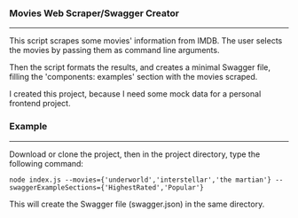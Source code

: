 ### Movies Web Scraper/Swagger Creator
***

This script scrapes some movies' information from IMDB. The user selects the movies by passing them as command line arguments.

Then the script formats the results, and creates a minimal Swagger file, filling the 'components: examples' section with the movies scraped.

I created this project, because I need some mock data for a personal frontend project. 


### Example
***
Download or clone the project, then in the project directory, type the following command:

```
node index.js --movies={'underworld','interstellar','the martian'} --swaggerExampleSections={'HighestRated','Popular'}
```

This will create the Swagger file (swagger.json) in the same directory.
